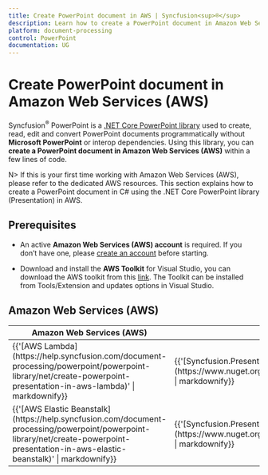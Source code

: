 ```yaml
---
title: Create PowerPoint document in AWS | Syncfusion<sup>®</sup>
description: Learn how to create a PowerPoint document in Amazon Web Services (AWS) using .NET Core PowerPoint library (Presentation) in C#.
platform: document-processing
control: PowerPoint
documentation: UG
---
```


# Create PowerPoint document in Amazon Web Services (AWS)

Syncfusion<sup>®</sup> PowerPoint is a [.NET Core PowerPoint library](https://www.syncfusion.com/document-processing/powerpoint-framework/net-core) used to create, read, edit and convert PowerPoint documents programmatically without **Microsoft PowerPoint** or interop dependencies. Using this library, you can **create a PowerPoint document in Amazon Web Services (AWS)** within a few lines of code. 

N> If this is your first time working with Amazon Web Services (AWS), please refer to the dedicated AWS resources. This section explains how to create a PowerPoint document in C# using the .NET Core PowerPoint library (Presentation) in AWS. 

## Prerequisites 

* An active **Amazon Web Services (AWS) account** is required. If you don’t have one, please [create an account](https://aws.amazon.com/) before starting.

* Download and install the **AWS Toolkit** for Visual Studio, you can download the AWS toolkit from this [link](https://aws.amazon.com/visualstudio/). The Toolkit can be installed from Tools/Extension and updates options in Visual Studio.

## Amazon Web Services (AWS)

<table>
<thead>
<tr>
<th>
Amazon Web Services (AWS)<br/></th><th>
NuGet package name<br/></th></tr></thead>
<tr>
<td>
{{'[AWS Lambda](https://help.syncfusion.com/document-processing/powerpoint/powerpoint-library/net/create-powerpoint-presentation-in-aws-lambda)' | markdownify}} <br/></td><td>
{{'[Syncfusion.Presentation.Net.Core](https://www.nuget.org/packages/Syncfusion.Presentation.Net.Core)' | markdownify}}<br/>
</td></tr>
<tr>
<td>
{{'[AWS Elastic Beanstalk](https://help.syncfusion.com/document-processing/powerpoint/powerpoint-library/net/create-powerpoint-presentation-in-aws-elastic-beanstalk)' | markdownify}} <br/></td><td>
{{'[Syncfusion.Presentation.Net.Core](https://www.nuget.org/packages/Syncfusion.Presentation.Net.Core)' | markdownify}}<br/>
</td></tr>
</table>
